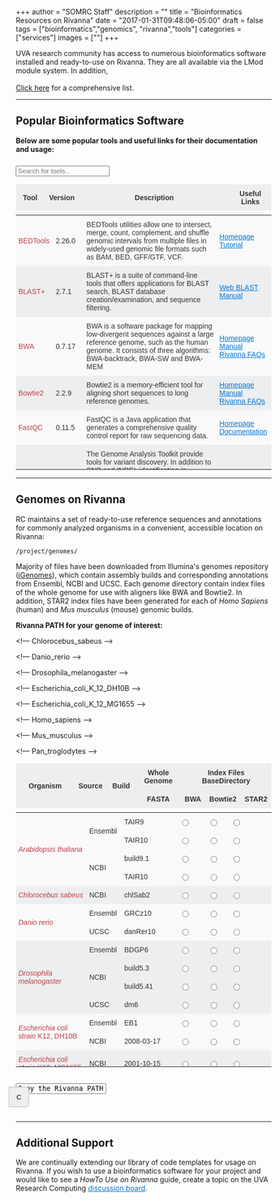 +++
author = "SOMRC Staff"
description = ""
title = "Bioinformatics Resources on Rivanna"
date = "2017-01-31T09:48:06-05:00"
draft = false
tags = ["bioinformatics","genomics", "rivanna","tools"]
categories = ["services"]
images = [""]
+++

<p class=lead>UVA research community has access to numerous bioinformatics software installed and ready-to-use on Rivanna. They are all available via the LMod module system. In addition, 
<br/>
<br/>
<a href="https://www.rc.virginia.edu/userinfo/rivanna/software/complete-list/" target="blank">Click here</a> for a comprehensive list.
</p>

<hr size=1 />

<h2>Popular Bioinformatics Software</h2>

**Below are some popular tools and useful links for their documentation and usage:**

<style type="text/css">
.tg  {border-collapse:collapse;border-spacing:0;border-color:#ccc;}
.tg td{font-family:Arial, sans-serif;font-size:14px;padding:10px 5px;border-style:solid;border-width:0px;overflow:hidden;word-break:normal;border-color:#ccc;color:#333;background-color:#fff;}
.tg th{font-family:Arial, sans-serif;font-size:14px;font-weight:normal;padding:10px 5px;border-style:solid;border-width:0px;overflow:hidden;word-break:normal;border-color:#ccc;color:#333;background-color:#f0f0f0;}
.tg .tg-hy9w{background-color:#eceeef;border-color:inherit;vertical-align:middle;}
.tg .tg-dc35{background-color:#f9f9f9;border-color:inherit;vertical-align:middle;}
.tg .tg-hy9w-nw{background-color:#eceeef;border-color:inherit;vertical-align:middle;white-space:nowrap;}
.tg .tg-dc35-nw{background-color:#f9f9f9;border-color:inherit;vertical-align:middle;white-space:nowrap;}
.tg .tg-0qmj{font-weight:bold;background-color:#eceeef;border-color:inherit;vertical-align:middle;}

.scroll thead, .scroll tbody {display: block}
.scroll tbody {overflow-y: auto; height: 500px;}
.scroll thead tr:after {content: '';overflow-y: scroll; visibility: hidden; height: 0;}
</style>

<div class="input-group mb-3">
  <div class="input-group-prepend" style="padding:5px">
    <span><i class="fa fa-search fa-1x"></i></span>
  </div>
  <input type="text" id="myInput" onkeyup="myFunction()" placeholder="Search for tools..">
</div>

<div>
<table id="myTable" class="tg scroll">
  <thead>
  <tr>
    <th class="tg-0qmj" style="width:65px">Tool</th>
    <th class="tg-0qmj" style="width:67px">Version</th>
    <th class="tg-0qmj" style="width:500px">Description</th>
    <th class="tg-0qmj" style="width:105px">Useful Links</th>
  </tr>
  </thead>

  <tbody>
  <tr>
    <td class="tg-dc35" style="width:65px"><font color="#bd4147">BEDTools</font></td>
    <td class="tg-dc35" style="width:67px">2.26.0</td>
    <td class="tg-dc35" style="width:500px">BEDTools utilities allow one to intersect, merge, count, complement, and shuffle genomic intervals from multiple files in widely-used genomic file formats such as BAM, BED, GFF/GTF, VCF.</td>
	<td class="tg-dc35-nw" style="width:105px">
      <a href="http://bedtools.readthedocs.io/en/latest/" target="blank" style="color:#0275d8">Homepage</a><br/>
      <a href="http://quinlanlab.org/tutorials/bedtools/bedtools.html" target="blank" style="color:#0275d8">Tutorial</a><br/>
    </td>
  </tr>
  <tr>
    <td class="tg-hy9w" style="width:65px"><font color="#bd4147">BLAST+</font></td>
    <td class="tg-hy9w" style="width:67px">2.7.1</td>
    <td class="tg-hy9w" style="width:500px">BLAST+ is a suite of command-line tools that offers applications for BLAST search, BLAST database creation/examination, and sequence filtering.</td>
	<td class="tg-hy9w-nw" style="width:105px">
      <a href="https://blast.ncbi.nlm.nih.gov/Blast.cgi" target="blank" style="color:#0275d8">Web BLAST</a><br/>
      <a href="https://www.ncbi.nlm.nih.gov/books/NBK279690/" target="blank" style="color:#0275d8">Manual</a><br/>
    </td>
  </tr>
  <tr>
    <td class="tg-dc35" style="width:65px"><font color="#bd4147">BWA</font></td>
    <td class="tg-dc35" style="width:67px">0.7.17</td>
    <td class="tg-dc35" style="width:500px">BWA is a software package for mapping low-divergent sequences against a large reference genome, such as the human genome. It consists of three algorithms: BWA-backtrack, BWA-SW and BWA-MEM</td>
	<td class="tg-dc35-nw" style="width:105px">
      <a href="http://bio-bwa.sourceforge.net/" target="blank" style="color:#0275d8">Homepage</a><br/>
      <a href="http://bio-bwa.sourceforge.net/bwa.shtml" target="blank" style="color:#0275d8">Manual</a><br/>
      <a href="https://discuss.rc.virginia.edu/tags/bwa" target="blank" style="color:#0275d8">Rivanna FAQs</a><br/>
    </td>
  </tr>
  <tr>
    <td class="tg-hy9w" style="width:65px"><font color="#bd4147">Bowtie2</font></td>
    <td class="tg-hy9w" style="width:67px">2.2.9</td>
    <td class="tg-hy9w" style="width:500px">Bowtie2 is a memory-efficient tool for aligning short sequences to long reference genomes.</td>
	<td class="tg-hy9w-nw" style="width:105px">
      <a href="http://bowtie-bio.sourceforge.net/index.shtml" target="blank" style="color:#0275d8">Homepage</a><br/>
      <a href="http://bowtie-bio.sourceforge.net/manual.shtml" target="blank" style="color:#0275d8">Manual</a><br/>
      <a href="https://discuss.rc.virginia.edu/tags/bowtie2" target="blank" style="color:#0275d8">Rivanna FAQs</a><br/>
  </tr>
  <tr>
    <td class="tg-dc35" style="width:65px"><font color="#bd4147">FastQC</font></td>
    <td class="tg-dc35" style="width:67px">0.11.5</td>
    <td class="tg-dc35" style="width:500px">FastQC is a Java application that generates a comprehensive quality control report for raw sequencing data.</td>
	<td class="tg-dc35-nw" style="width:105px">
      <a href="https://www.bioinformatics.babraham.ac.uk/projects/fastqc/" target="blank" style="color:#0275d8">Homepage</a><br/>
      <a href="https://www.bioinformatics.babraham.ac.uk/projects/fastqc/Help/" target="blank" style="color:#0275d8">Documentation</a><br/>
    </td>
  </tr>
  <tr>
    <td class="tg-hy9w" style="width:65px"><font color="#bd4147">GATK</font></td>
    <td class="tg-hy9w" style="width:67px">4.0.0.0</td>
    <td class="tg-hy9w" style="width:500px">The Genome Analysis Toolkit provide tools for variant discovery. In addition to SNP and INDEL identification in germline DNA and RNAseq data, GATK tools include somatic short variant calling, as well as tackle copy number and structural variation.</td>
	<td class="tg-hy9w-nw" sytle="width:105px">
      <a href="https://software.broadinstitute.org/gatk/documentation/" target="blank" style="color:#0275d8">User Guide</a><br/>
      <a href="https://discuss.rc.virginia.edu/tags/gatk" target="blank" style="color:#0275d8">Rivanna FAQs</a><br/>
  </tr>
  <tr>
    <td class="tg-dc35" style="width:65px"><font color="#bd4147">Picard</font></td>
    <td class="tg-dc35" style="width:67px">2.1.1</td>
    <td class="tg-dc35" style="width:500px">Picard is a set of command line tools for manipulating high-throughput sequencing (HTS) data and formats such as SAM/BAM/CRAM and VCF.</td>
	<td class="tg-dc35-nw" style="width:105px">
      <a href="https://broadinstitute.github.io/picard/" target="blank" style="color:#0275d8">Homepage</a><br/>
      <a href="https://broadinstitute.github.io/picard/command-line-overview.html" target="blank" style="color:#0275d8">Documentation</a><br/>
    </td>
  </tr>
  <tr>
    <td class="tg-hy9w" style="width:65px"><font color="#bd4147">SAMTools</font></td>
    <td class="tg-hy9w" style="width:67px">1.7</td>
    <td class="tg-hy9w" style="width:500px">SAMTools provide various utilities for manipulating alignments in the SAM format, including sorting, merging, indexing and generating alignments in a per-position format.</td>
	<td class="tg-hy9w-nw" style="width:105px">
      <a href="http://samtools.sourceforge.net/" target="blank" style="color:#0275d8">Homepage</a><br/>
      <a href="http://www.htslib.org/doc/samtools.html" target="blank" style="color:#0275d8">Manual</a><br/>
  </tr>
  <tr>
    <td class="tg-dc35" style="width:65px"><font color="#bd4147">SPAdes</font></td>
    <td class="tg-dc35" style="width:67px">3.10.1</td>
    <td class="tg-dc35" style="width:500px">SPAdes provide pipelines for assembling genomes from Illumina and IonTorrent reads, as well as hybrid assemblies using PacBio, Oxford Nanopore and Sanger reads. It supports paired-end reads, mate-pairs and unpaired reads. </td>
	<td class="tg-dc35-nw" style="width:105px">
      <a href="http://bioinf.spbau.ru/spades" target="blank" style="color:#0275d8">Homepage</a><br/>
      <a href="http://spades.bioinf.spbau.ru/release3.11.1/manual.html" target="blank" style="color:#0275d8">Manual</a><br/>
    </td>
  </tr>
  <tr>
    <td class="tg-hy9w" style="width:65px"><font color="#bd4147">STAR</font></td>
    <td class="tg-hy9w" style="width:67px">2.5.3a</td>
    <td class="tg-hy9w" style="width:500px">Spliced Transcripts Alignment to a Reference (STAR) is a RNA-seq aligner based on an algorithm that uses sequential maximum mappable seed search in uncompressed suffix arrays followed by seed clustering and stitching procedure.</td>
	<td class="tg-hy9w-nw" style="width:105px">
      <a href="https://github.com/alexdobin/STAR" target="blank" style="color:#0275d8">Homepage</a><br/>
  </tr>
  <tr>
    <td class="tg-dc35" style="width:65px"><font color="#bd4147">vsearch</font></td>
    <td class="tg-dc35" style="width:67px">2.7.1</td>
    <td class="tg-dc35" style="width:500px">VSEARCH (stands for Vectorized Search) is a toolkit for nucleotide sequence analyses, including database search and clustering algorithms. It supports clustering, chimera detection, database searching, merging of paired-end reads, and other sequence manipulation tools.</td>
	<td class="tg-dc35-nw" style="width:105px">
      <a href="https://github.com/torognes/vsearch" target="blank" style="color:#0275d8">Homepage</a><br/>
    </td>
  </tr>
  </tbody>
</table>
</div>

<script>
function myFunction() {
  var input, filter, table, tr, td, i;
  input = document.getElementById("myInput");
  filter = input.value.toUpperCase();
  table = document.getElementById("myTable");
  tr = table.getElementsByTagName("tr");
  for (i = 0; i < tr.length; i++) {
    td = tr[i].getElementsByTagName("td")[0];
    if (td) {
      if (td.innerHTML.toUpperCase().indexOf(filter) > -1) {
        tr[i].style.display = "";
      } else {
        tr[i].style.display = "none";
      }
    }       
  }
}
</script>

<hr size=1 />

<h2>Genomes on Rivanna</h2>

RC maintains a set of ready-to-use reference sequences and annotations for commonly analyzed organisms in a convenient, accessible location on Rivanna: 

	/project/genomes/

Majority of files have been downloaded from Illumina's genomes repository (<a href="https://support.illumina.com/sequencing/sequencing_software/igenome.html" target="blank">iGenomes</a>), which contain assembly builds and corresponding annotations from Ensembl, NCBI and UCSC. Each genome directory contain index files of the whole genome for use with aligners like BWA and Bowtie2. In addition, STAR2 index files have been generated for each of *Homo Sapiens* (human) and *Mus musculus* (mouse) genomic builds. 


**Rivanna PATH for your genome of interest:**

<form>
<div>
  <table id="myTable2"  class="tg scroll">
  <thead>
   <tr>
     <th class="tg-0qmj" rowspan="2" style="width:235px">Organism</th>
     <th class="tg-0qmj" rowspan="2" style="width:70px">Source</th>
     <th class="tg-0qmj" rowspan="2" style="width:90px">Build</th>
     <th class="tg-0qmj" style="text-align:center; widht:150px">Whole Genome</th>
     <th class="tg-0qmj" colspan="3" style="text-align:center; width:220px">Index Files BaseDirectory</th>
   </tr>
   <tr>
     <th class="tg-0qmj" style="text-align:center; width:150px">FASTA</th>
     <th class="tg-0qmj" style="text-align:center; width:55px">BWA</th>
     <th class="tg-0qmj" style="text-align:center; width:80px">Bowtie2</th>
     <th class="tg-0qmj" style="text-align:center; width:70px">STAR2</th>
   </tr>
  </thead>

  <tbody>
<!–– Arabidopsis thaliana ––> 
   <tr>
     <td rowspan="4" class="tg-dc35" style="text-align:left; width:235px"><font color="#bd4147"><i>Arabidopsis thaliana</i></font></td>
     <td rowspan="2" class="tg-dc35" style="width:70px">Ensembl</td>
     <td class="tg-dc35" style="width:90px">TAIR9</td>
     <td class="tg-dc35" style="text-align:center; width:150px">
       <input type="radio" class="genome" name="genome" value="/project/genomes/Arabidopsis_thaliana/Ensembl/TAIR9/Sequence/WholeGenomeFasta/genome.fa">
     </td>
     <td class="tg-dc35" style="text-align:center; width:55px">
       <input type="radio" class="genome" name="genome" value="/project/genomes/Arabidopsis_thaliana/Ensembl/TAIR9/Sequence/BWAIndex/">
     </td>
     <td class="tg-dc35" style="text-align:center; width:80px">
       <input type="radio" class="genome" name="genome" value="/project/genomes/Arabidopsis_thaliana/Ensembl/TAIR9/Sequence/Bowtie2Index/">
     </td>
     <td class="tg-dc35" style="text-align:center; width:70px">
     </td>
   </tr>
   <tr>
     <td class="tg-dc35" style="width:90px">TAIR10</td>
     <td class="tg-dc35" style="text-align:center;width:150px">
       <input type="radio" class="genome" name="genome" value="/project/genomes/Arabidopsis_thaliana/Ensembl/TAIR10/Sequence/WholeGenomeFasta/genome.fa">
     </td>
     <td class="tg-dc35" style="text-align:center; width:55px">
       <input type="radio" class="genome" name="genome" value="/project/genomes/Arabidopsis_thaliana/Ensembl/TAIR10/Sequence/BWAIndex/">
     </td>
     <td class="tg-dc35" style="text-align:center; width:80px">
       <input type="radio" class="genome" name="genome" value="/project/genomes/Arabidopsis_thaliana/Ensembl/TAIR10/Sequence/Bowtie2Index/">
     </td>
     <td class="tg-dc35" style="text-align:center; width:70px">
     </td>
   </tr>
   <tr>
     <td rowspan="2" class="tg-dc35" style="width:70px">NCBI</td>
     <td class="tg-dc35" style="width:90px">build9.1</td>
     <td class="tg-dc35" style="text-align:center; width:150px">
       <input type="radio" class="genome" name="genome" value="/project/genomes/Arabidopsis_thaliana/NCBI/build9.1/Sequence/WholeGenomeFasta/genome.fa">
     </td>
     <td class="tg-dc35" style="text-align:center; width:55px">
       <input type="radio" class="genome" name="genome" value="/project/genomes/Arabidopsis_thaliana/NCBI/build9.1/Sequence/BWAIndex/">
     </td>
     <td class="tg-dc35" style="text-align:center; width:80px">
       <input type="radio" class="genome" name="genome" value="/project/genomes/Arabidopsis_thaliana/NCBI/build9.1/Sequence/Bowtie2Index/">
     </td>
     <td class="tg-dc35" style="text-align:center; width:70px">
     </td>
   </tr>
   <tr>
     <td class="tg-dc35" style="width:90px">TAIR10</td>
     <td class="tg-dc35" style="text-align:center; width:150px">
       <input type="radio" class="genome" name="genome" value="/project/genomes/Arabidopsis_thaliana/NCBI/TAIR10/Sequence/WholeGenomeFasta/genome.fa">
     </td>
     <td class="tg-dc35" style="text-align:center; width:55px">
       <input type="radio" class="genome" name="genome" value="/project/genomes/Arabidopsis_thaliana/NCBI/TAIR10/Sequence/BWAIndex/">
     </td>
     <td class="tg-dc35" style="text-align:center; width:80px">
       <input type="radio" class="genome" name="genome" value="/project/genomes/Arabidopsis_thaliana/NCBI/TAIR10/Sequence/Bowtie2Index/">
     </td>
     <td class="tg-dc35" style="text-align:center; width:70px">
     </td>
   </tr>

<!–– Chlorocebus_sabeus ––> 
   <tr>
     <td class="tg-hy9w" style="text-align:left; width:235px"><font color="#bd4147"><i>Chlorocebus sabeus</i></font></td>
     <td class="tg-hy9w" style="width:70px">NCBI</td>
     <td class="tg-hy9w" style="width:90px">chlSab2</td>
     <td class="tg-hy9w" style="text-align:center; width:150px">
       <input type="radio" class="genome" name="genome" value="/project/genomes/Chlorocebus_sabeus/NCBI/chlSab2/Sequence/WholeGenomeFasta/genome.fa">
     </td>
     <td class="tg-hy9w" style="text-align:center;width:55px">
       <input type="radio" class="genome" name="genome" value="/project/genomes/Chlorocebus_sabeus/NCBI/chlSab2/Sequence/BWAIndex/">
     </td>
     <td class="tg-hy9w" style="text-align:center; width:80px">
       <input type="radio" class="genome" name="genome" value="/project/genomes/Chlorocebus_sabeus/NCBI/chlSab2/Sequence/Bowtie2Index/">
     </td>
     <td class="tg-hy9w" style="text-align:center; width:70px">
     </td>
   </tr>

<!–– Danio_rerio ––> 
   <tr>
     <td rowspan="2" class="tg-dc35" style="width:235px" style="text-align:left"><font color="#bd4147"><i>Danio rerio</i></font></td>
     <td class="tg-dc35" style="width:70px">Ensembl</td>
     <td class="tg-dc35" style="width:90px">GRCz10</td>
     <td class="tg-dc35" style="width:150px; text-align:center">
       <input type="radio" class="genome" name="genome" value="/project/genomes/Danio_rerio/Ensembl/GRCz10/Sequence/WholeGenomeFasta/genome.fa">
     </td>
     <td class="tg-dc35" style="width:55;text-align:center">
       <input type="radio" class="genome" name="genome" value="/project/genomes/Danio_rerio/Ensembl/GRCz10/Sequence/BWAIndex/">
     </td>
     <td class="tg-dc35" style="width:80;text-align:center">
       <input type="radio" class="genome" name="genome" value="/project/genomes/Danio_rerio/Ensembl/GRCz10/Sequence/Bowtie2Index/">
     </td>
     <td class="tg-dc35" style="width:70;text-align:center">
     </td>
   </tr>
   <tr>
     <td class="tg-dc35" style="width:70px">UCSC</td>
     <td class="tg-dc35" style="width:90px">danRer10</td>
     <td class="tg-dc35" style="width:150;text-align:center">
       <input type="radio" class="genome" name="genome" value="/project/genomes/Danio_rerio/UCSC/danRer10/Sequence/WholeGenomeFasta/genome.fa">
     </td>
     <td class="tg-dc35" style="width:55;text-align:center">
       <input type="radio" class="genome" name="genome" value="/project/genomes/Danio_rerio/UCSC/danRer10/Sequence/BWAIndex/">
     </td>
     <td class="tg-dc35" style="width:80;text-align:center">
       <input type="radio" class="genome" name="genome" value="/project/genomes/Danio_rerio/UCSC/danRer10/Sequence/Bowtie2Index/">
     </td>
     <td class="tg-dc35" style="width:70;text-align:center">
     </td>
   </tr>

<!–– Drosophila_melanogaster ––> 
   <tr>
     <td rowspan="4" class="tg-hy9w" style="width:235;text-align:left"><font color="#bd4147"><i>Drosophila melanogaster</i></font></td>
     <td class="tg-hy9w" style="width:70px">Ensembl</td>
     <td class="tg-hy9w" style="width:90px">BDGP6</td>
     <td class="tg-hy9w" style="width:150;text-align:center">
       <input type="radio" class="genome" name="genome" value="/project/genomes/Drosophila_melanogaster/Ensembl/BDGP6/Sequence/WholeGenomeFasta/genome.fa">
     </td>
     <td class="tg-hy9w" style="width:55;text-align:center">
       <input type="radio" class="genome" name="genome" value="/project/genomes/Drosophila_melanogaster/Ensembl/BDGP6/Sequence/BWAIndex/">
     </td>
     <td class="tg-hy9w" style="width:80;text-align:center">
       <input type="radio" class="genome" name="genome" value="/project/genomes/Drosophila_melanogaster/Ensembl/BDGP6/Sequence/Bowtie2Index/">
     </td>
     <td class="tg-hy9w" style="width:70;text-align:center">
     </td>
   </tr>
   <tr>
     <td rowspan="2" class="tg-hy9w" style="width:70px">NCBI</td>
     <td class="tg-hy9w" style="width:90px">build5.3</td>
     <td class="tg-hy9w" style="width:150;text-align:center">
       <input type="radio" class="genome" name="genome" value="/project/genomes/Drosophila_melanogaster/NCBI/build5.3/Sequence/WholeGenomeFasta/genome.fa">
     </td>
     <td class="tg-hy9w" style="width:55;text-align:center">
       <input type="radio" class="genome" name="genome" value="/project/genomes/Drosophila_melanogaster/NCBI/build5.3/Sequence/BWAIndex/">
     </td>
     <td class="tg-hy9w" style="width:80;text-align:center">
       <input type="radio" class="genome" name="genome" value="/project/genomes/Drosophila_melanogaster/NCBI/build5.3/Sequence/Bowtie2Index/">
     </td>
     <td class="tg-hy9w" style="width:70;text-align:center">
     </td>
   </tr>
   <tr>
     <td class="tg-hy9w" style="width:90px">build5.41</td>
     <td class="tg-hy9w" style="width:150;text-align:center">
       <input type="radio" class="genome" name="genome" value="/project/genomes/Drosophila_melanogaster/NCBI/build5.41/Sequence/WholeGenomeFasta/genome.fa">
     </td>
     <td class="tg-hy9w" style="width:55;text-align:center">
       <input type="radio" class="genome" name="genome" value="/project/genomes/Drosophila_melanogaster/NCBI/build5.41/Sequence/BWAIndex/">
     </td>
     <td class="tg-hy9w" style="width:80;text-align:center">
       <input type="radio" class="genome" name="genome" value="/project/genomes/Drosophila_melanogaster/NCBI/build5.41/Sequence/Bowtie2Index/">
     </td>
     <td class="tg-hy9w" style="width:70;text-align:center">
     </td>
   </tr>
   <tr>
     <td class="tg-hy9w" style="width:70px">UCSC</td>
     <td class="tg-hy9w" style="width:90px">dm6</td>
     <td class="tg-hy9w" style="width:150;text-align:center">
       <input type="radio" class="genome" name="genome" value="/project/genomes/Drosophila_melanogaster/UCSC/dm6/Sequence/WholeGenomeFasta/genome.fa">
     </td>
     <td class="tg-hy9w" style="width:55;text-align:center">
       <input type="radio" class="genome" name="genome" value="/project/genomes/Drosophila_melanogaster/UCSC/dm6/Sequence/BWAIndex/">
     </td>
     <td class="tg-hy9w" style="width:80;text-align:center">
       <input type="radio" class="genome" name="genome" value="/project/genomes/Drosophila_melanogaster/UCSC/dm6/Sequence/Bowtie2Index/">
     </td>
     <td class="tg-hy9w" style="width:70;text-align:center">
     </td>
   </tr>

<!–– Escherichia_coli_K_12_DH10B ––> 
   <tr>
     <td rowspan="2" class="tg-dc35" style="width:235;text-align:left"><font color="#bd4147"><i>Escherichia coli strain</i> K12, DH10B</font></td>
     <td class="tg-dc35" style="width:70px">Ensembl</td>
     <td class="tg-dc35" style="width:90px">EB1</td>
     <td class="tg-dc35" style="width:150;text-align:center">
       <input type="radio" class="genome" name="genome" value="/project/genomes/Escherichia_coli_K_12_DH10B/Ensembl/EB1/Sequence/WholeGenomeFasta/genome.fa">
     </td>
     <td class="tg-dc35" style="width:55;text-align:center">
       <input type="radio" class="genome" name="genome" value="/project/genomes/Escherichia_coli_K_12_DH10B/Ensembl/EB1/Sequence/BWAIndex/">
     </td>
     <td class="tg-dc35" style="width:80;text-align:center">
       <input type="radio" class="genome" name="genome" value="/project/genomes/Escherichia_coli_K_12_DH10B/Ensembl/EB1/Sequence/Bowtie2Index/">
     </td>
     <td class="tg-dc35" style="width:70;text-align:center">
     </td>
   </tr>
   <tr>
     <td class="tg-dc35" style="width:70px">NCBI</td>
     <td class="tg-dc35" style="width:90px">2008-03-17</td>
     <td class="tg-dc35" style="width:150;text-align:center">
       <input type="radio" class="genome" name="genome" value="/project/genomes/Escherichia_coli_K_12_DH10B/NCBI/2008-03-17/Sequence/WholeGenomeFasta/genome.fa">
     </td>
     <td class="tg-dc35" style="width:55;text-align:center">
       <input type="radio" class="genome" name="genome" value="/project/genomes/Escherichia_coli_K_12_DH10B/NCBI/2008-03-17/Sequence/BWAIndex/">
     </td>
     <td class="tg-dc35" style="width:80;text-align:center">
       <input type="radio" class="genome" name="genome" value="/project/genomes/Escherichia_coli_K_12_DH10B/NCBI/2008-03-17/Sequence/Bowtie2Index/">
     </td>
     <td class="tg-dc35" style="width:70;text-align:center">
     </td>
   </tr>

<!–– Escherichia_coli_K_12_MG1655 ––> 
   <tr>
     <td class="tg-hy9w" style="width:235;text-align:left"><font color="#bd4147"><i>Escherichia coli strain</i> K12, MG1655</font>  </td>
     <td class="tg-hy9w" style="width:70px">NCBI  </td>
     <td class="tg-hy9w" style="width:90px">2001-10-15  </td>
     <td class="tg-hy9w" style="width:150;text-align:center">
       <input type="radio" class="genome" name="genome" value="/project/genomes/Escherichia_coli_K_12_MG1655/NCBI/2001-10-15/Sequence/WholeGenomeFasta/genome.fa">
     </td>
     <td class="tg-hy9w" style="width:55;text-align:center">
       <input type="radio" class="genome" name="genome" value="/project/genomes/Escherichia_coli_K_12_MG1655/NCBI/2001-10-15/Ensembl/EB1/Sequence/BWAIndex/">
     </td>
     <td class="tg-hy9w" style="width:80;text-align:center">
       <input type="radio" class="genome" name="genome" value="/project/genomes/Escherichia_coli_K_12_MG1655/NCBI/2001-10-15/Sequence/Bowtie2Index/">
     </td>
     <td class="tg-hy9w" style="width:70;text-align:center">
     </td>
   </tr>

<!–– Homo_sapiens ––> 
   <tr>
     <td rowspan="4" class="tg-dc35" style="width:235;text-align:left"><font color="#bd4147"><i>Homo sapiens</i></font>  </td>
     <td class="tg-dc35" style="width:70px">Ensembl</td>
     <td class="tg-dc35" style="width:90px">GRCh37</td>
     <td class="tg-dc35" style="width:150;text-align:center">
       <input type="radio" class="genome" name="genome" value="/project/genomes/Homo_sapiens/Ensembl/GRCh37/Sequence/WholeGenomeFasta/genome.fa">
     </td>
     <td class="tg-dc35" style="width:55;text-align:center">
       <input type="radio" class="genome" name="genome" value="/project/genomes/Homo_sapiens/Ensembl/GRCh37/Sequence/BWAIndex/">
     </td>
     <td class="tg-dc35" style="width:80;text-align:center">
       <input type="radio" class="genome" name="genome" value="/project/genomes/Homo_sapiens/Ensembl/GRCh37/Sequence/Bowtie2Index/">
     </td>
     <td class="tg-dc35" style="width:70;text-align:center">
       <input type="radio" class="genome" name="genome" value="/project/genomes/Homo_sapiens/Ensembl/GRCh37/Sequence/STAR2Index/">
     </td>
   </tr>
   <tr>
     <td class="tg-dc35" style="width:70px">NCBI</td>
     <td class="tg-dc35" style="width:90px">GRCh38</td>
     <td class="tg-dc35" style="width:150;text-align:center">
       <input type="radio" class="genome" name="genome" value="/project/genomes/Homo_sapiens/NCBI/GRCh38/Sequence/WholeGenomeFasta/genome.fa">
     </td>
     <td class="tg-dc35" style="width:55;text-align:center">
       <input type="radio" class="genome" name="genome" value="/project/genomes/Homo_sapiens/NCBI/GRCh38/Sequence/BWAIndex/">
     </td>
     <td class="tg-dc35" style="width:80;text-align:center">
       <input type="radio" class="genome" name="genome" value="/project/genomes/Homo_sapiens/NCBI/GRCh38/Sequence/Bowtie2Index/">
     </td>
     <td class="tg-dc35" style="width:70;text-align:center">
       <input type="radio" class="genome" name="genome" value="/project/genomes/Homo_sapiens/NCBI/GRCh38/Sequence/STAR2Index/">
     </td>
   </tr>
   <tr>
     <td rowspan="2" class="tg-dc35" style="width:70px">UCSC</td>
     <td class="tg-dc35" style="width:90px">hg19</td>
     <td class="tg-dc35" style="width:150;text-align:center">
       <input type="radio" class="genome" name="genome" value="/project/genomes/Homo_sapiens/UCSC/hg19/Sequence/WholeGenomeFasta/genome.fa">
     </td>
     <td class="tg-dc35" style="width:55;text-align:center">
       <input type="radio" class="genome" name="genome" value="/project/genomes/Homo_sapiens/UCSC/hg19/Sequence/BWAIndex/">
     </td>
     <td class="tg-dc35" style="width:80;text-align:center">
       <input type="radio" class="genome" name="genome" value="/project/genomes/Homo_sapiens/UCSC/hg19/Sequence/Bowtie2Index/">
     </td>
     <td class="tg-dc35" style="width:70;text-align:center">
       <input type="radio" class="genome" name="genome" value="/project/genomes/Homo_sapiens/UCSC/hg19/Sequence/STAR2Index/">
     </td>
   </tr>
   <tr>
     <td class="tg-dc35" style="width:90px">hg38</td>
     <td class="tg-dc35" style="width:150;text-align:center">
       <input type="radio" class="genome" name="genome" value="/project/genomes/Homo_sapiens/UCSC/hg38/Sequence/WholeGenomeFasta/genome.fa">
     </td>
     <td class="tg-dc35" style="width:55;text-align:center">
       <input type="radio" class="genome" name="genome" value="/project/genomes/Homo_sapiens/UCSC/hg38/Sequence/BWAIndex/">
     </td>
     <td class="tg-dc35" style="width:80;text-align:center">
       <input type="radio" class="genome" name="genome" value="/project/genomes/Homo_sapiens/UCSC/hg38/Sequence/Bowtie2Index/">
     </td>
     <td class="tg-dc35" style="width:70;text-align:center">
       <input type="radio" class="genome" name="genome" value="/project/genomes/Homo_sapiens/UCSC/hg38/Sequence/STAR2Index/">
     </td>
   </tr>

<!–– Mus_musculus ––> 
   <tr>
     <td rowspan="3" class="tg-hy9w" style="width:235;text-align:left"><font color="#bd4147"><i>Mus musculus</i></font>  </td>
     <td class="tg-hy9w" style="width:70px">NCBI</td>
     <td class="tg-hy9w" style="width:90px">GRCm38</td>
     <td class="tg-hy9w" style="width:150;text-align:center">
       <input type="radio" class="genome" name="genome" value="/project/genomes/Mus_musculus/NCBI/GRCm38/Sequence/WholeGenomeFasta/genome.fa">
     </td>
     <td class="tg-hy9w" style="width:55;text-align:center">
       <input type="radio" class="genome" name="genome" value="/project/genomes/Mus_musculus/NCBI/GRCm38/Sequence/BWAIndex/">
     </td>
     <td class="tg-hy9w" style="width:80;text-align:center">
       <input type="radio" class="genome" name="genome" value="/project/genomes/Mus_musculus/NCBI/GRCm38/Sequence/Bowtie2Index/">
     </td>
     <td class="tg-hy9w" style="width:70;text-align:center">
       <input type="radio" class="genome" name="genome" value="/project/genomes/Mus_musculus/NCBI/GRCm38/Sequence/STAR2Index/">
     </td>
   </tr>
   <tr>
     <td rowspan="2" class="tg-hy9w" style="width:70px">UCSC</td>
     <td class="tg-hy9w" style="width:90px">mm9</td>
     <td class="tg-hy9w" style="width:150;text-align:center">
       <input type="radio" class="genome" name="genome" value="/project/genomes/Mus_musculus/UCSC/mm9/Sequence/WholeGenomeFasta/genome.fa">
     </td>
     <td class="tg-hy9w" style="width:55;text-align:center">
       <input type="radio" class="genome" name="genome" value="/project/genomes/Mus_musculus/UCSC/mm9/Sequence/BWAIndex/">
     </td>
     <td class="tg-hy9w" style="width:80;text-align:center">
       <input type="radio" class="genome" name="genome" value="/project/genomes/Mus_musculus/UCSC/mm9/Sequence/Bowtie2Index/">
     </td>
     <td class="tg-hy9w" style="width:70;text-align:center">
       <input type="radio" class="genome" name="genome" value="/project/genomes/Mus_musculus/UCSC/mm9/Sequence/STAR2Index/">
     </td>
   </tr>
   <tr>
     <td class="tg-hy9w" style="width:90px">mm10</td>
     <td class="tg-hy9w" style="width:150;text-align:center">
       <input type="radio" class="genome" name="genome" value="/project/genomes/Mus_musculus/UCSC/mm10/Sequence/WholeGenomeFasta/genome.fa">
     </td>
     <td class="tg-hy9w" style="width:55;text-align:center">
       <input type="radio" class="genome" name="genome" value="/project/genomes/Mus_musculus/UCSC/mm10/Sequence/BWAIndex/">
     </td>
     <td class="tg-hy9w" style="width:80;text-align:center">
       <input type="radio" class="genome" name="genome" value="/project/genomes/Mus_musculus/UCSC/mm10/Sequence/Bowtie2Index/">
     </td>
     <td class="tg-hy9w" style="width:70;text-align:center">
       <input type="radio" class="genome" name="genome" value="/project/genomes/Mus_musculus/UCSC/mm10/Sequence/STAR2Index/">
     </td>
   </tr>

<!–– Pan_troglodytes ––> 
   <tr>
     <td rowspan="5" class="tg-dc35" style="width:235;text-align:left"><font color="#bd4147"><i>Pan troglodytes</i></font>  </td>
     <td rowspan="2" class="tg-dc35" style="width:70px">Ensembl</td>
     <td class="tg-dc35" style="width:90px">CHIMP2.1</td>
     <td class="tg-dc35" style="width:150;text-align:center">
       <input type="radio" class="genome" name="genome" value="/project/genomes/Pan_troglodytes/Ensembl/CHIMP2.1/Sequence/WholeGenomeFasta/genome.fa">
     </td>
     <td class="tg-dc35" style="width:55;text-align:center">
       <input type="radio" class="genome" name="genome" value="/project/genomes/Pan_troglodytes/Ensembl/CHIMP2.1/Sequence/BWAIndex/">
     </td>
     <td class="tg-dc35" style="width:80;text-align:center">
       <input type="radio" class="genome" name="genome" value="/project/genomes/Pan_troglodytes/Ensembl/CHIMP2.1/Sequence/Bowtie2Index/">
     </td>
     <td class="tg-dc35" style="width:70;text-align:center">
     </td>
   </tr>
   <tr>
     <td class="tg-dc35" style="width:90px">CHIMP2.1.4</td>
     <td class="tg-dc35" style="width:150;text-align:center">
       <input type="radio" class="genome" name="genome" value="/project/genomes/Pan_troglodytes/Ensembl/CHIMP2.1.4/Sequence/WholeGenomeFasta/genome.fa">
     </td>
     <td class="tg-dc35" style="width:55;text-align:center">
       <input type="radio" class="genome" name="genome" value="/project/genomes/Pan_troglodytes/Ensembl/CHIMP2.1.4/Sequence/BWAIndex/">
     </td>
     <td class="tg-dc35" style="width:80;text-align:center">
       <input type="radio" class="genome" name="genome" value="/project/genomes/Pan_troglodytes/Ensembl/CHIMP2.1.4/Sequence/Bowtie2Index/">
     </td>
     <td class="tg-dc35" style="width:70;text-align:center">
     </td>
   </tr>
   <tr>
     <td class="tg-dc35" style="width:70px">NCBI</td>
     <td class="tg-dc35" style="width:90px">build3.1</td>
     <td class="tg-dc35" style="width:150;text-align:center">
       <input type="radio" class="genome" name="genome" value="/project/genomes/Pan_troglodytes/NCBI/build3.1/Sequence/WholeGenomeFasta/genome.fa">
     </td>
     <td class="tg-dc35" style="width:55;text-align:center">
       <input type="radio" class="genome" name="genome" value="/project/genomes/Pan_troglodytes/NCBI/build3.1/Sequence/BWAIndex/">
     </td>
     <td class="tg-dc35" style="width:80;text-align:center">
       <input type="radio" class="genome" name="genome" value="/project/genomes/Pan_troglodytes/NCBI/build3.1/Sequence/Bowtie2Index/">
     </td>
     <td class="tg-dc35" style="width:70;text-align:center">
     </td>
   </tr>
   <tr>
     <td rowspan="2" class="tg-dc35" style="width:70px">UCSC</td>
     <td class="tg-dc35" style="width:90px">panTro3</td>
     <td class="tg-dc35" style="width:150;text-align:center">
       <input type="radio" class="genome" name="genome" value="/project/genomes/Pan_troglodytes/UCSC/panTro3/Sequence/WholeGenomeFasta/genome.fa">
     </td>
     <td class="tg-dc35" style="width:55;text-align:center">
       <input type="radio" class="genome" name="genome" value="/project/genomes/Pan_troglodytes/UCSC/panTro3/Sequence/BWAIndex/">
     </td>
     <td class="tg-dc35" style="width:80;text-align:center">
       <input type="radio" class="genome" name="genome" value="/project/genomes/Pan_troglodytes/UCSC/panTro3/Sequence/Bowtie2Index/">
     </td>
     <td class="tg-dc35" style="width:70;text-align:center">
     </td>
   </tr>
   <tr>
     <td class="tg-dc35" style="width:90px">panTro4</td>
     <td class="tg-dc35" style="width:150;text-align:center">
       <input type="radio" class="genome" name="genome" value="/project/genomes/Pan_troglodytes/UCSC/panTro4/Sequence/WholeGenomeFasta/genome.fa">
     </td>
     <td class="tg-dc35" style="width:55;text-align:center">
       <input type="radio" class="genome" name="genome" value="/project/genomes/Pan_troglodytes/UCSC/panTro4/Sequence/BWAIndex/">
     </td>
     <td class="tg-dc35" style="width:80;text-align:center">
       <input type="radio" class="genome" name="genome" value="/project/genomes/Pan_troglodytes/UCSC/panTro4/Sequence/Bowtie2Index/">
     </td>
     <td class="tg-dc35" style="width:70;text-align:center">
     </td>
   </tr>
  </tbody>

  </table>
</div>
<div class="form-group" style="margin-top:2rem;">
  <div class="input-group">
    <input class="form-control genome" id="path" type="text" value="Copy the Rivanna PATH" style="font-family:monospace;max-height:40px;max-width:100%;" />
    <div class="input-group-addon" style="max-height:40px;min-height:40px;">
      <button class="btnz" type="button" data-clipboard-demo data-clipboard-target="#path" style="border:none;background-color:#eee;margin:-14px;padding:-14px;max-height:40px;min-width:40px;min-height:40px;border:solid 1px #bbb;border-top-right-radius:4px;border-bottom-right-radius:4px;">
        <img class="clippy" src="/images/clippy.svg" width="14" height="14" alt="Copy to clipboard">
      </button>
    </div>
  </div>
</div>
</form>

<script src="https://cdnjs.cloudflare.com/ajax/libs/clipboard.js/2.0.0/clipboard.min.js"></script>
<script>
// When the page is ready
$(document).ready(function() {
  var clipboard = new ClipboardJS('.btnz');
  $("input").click(function(event) {
    $("input:checked").each(function() {
      var path = $(this).attr("value");
      $("#path").val(path);
    });
  });
});
</script>    

<hr size=1 />

<h2>Additional Support</h2>

We are continually extending our library of code templates for usage on Rivanna. If you wish to use a bioinformatics software for your project and would like to see a _HowTo Use on Rivanna_ guide, create a topic on the UVA Research Computing <a href="https://discuss.rc.virginia.edu/" target="blank" style="color:#0275d8">discussion board</a>.


